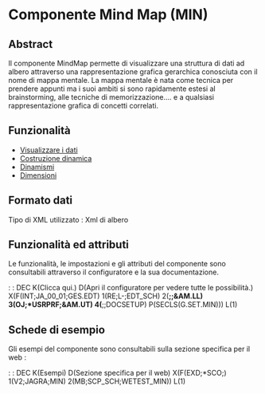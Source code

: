 # Componente Mind Map (MIN)

## Abstract

Il componente MindMap permette di visualizzare una struttura di dati ad albero attraverso una rappresentazione grafica gerarchica conosciuta con il nome di mappa mentale. La mappa mentale è nata come tecnica per prendere appunti ma i suoi ambiti si sono rapidamente estesi al brainstorming, alle tecniche di memorizzazione.... e a qualsiasi rappresentazione grafica di concetti correlati.

## Funzionalità
- [Visualizzare i dati](Sorgenti/DOC/TA/B£AMO/LOCMIN_F01)
- [Costruzione dinamica](Sorgenti/DOC/TA/B£AMO/LOCMIN_F02)
- [Dinamismi](Sorgenti/DOC/TA/B£AMO/LOCMIN_F03)
- [Dimensioni](Sorgenti/DOC/TA/B£AMO/LOCMIN_F04)

## Formato dati
Tipo di XML utilizzato :  Xml di albero

## Funzionalità ed attributi
Le funzionalità, le impostazioni e gli attributi del componente sono consultabili attraverso il configuratore e la sua documentazione.

 :  : DEC K(Clicca qui.) D(Apri il configuratore per vedere tutte le possibilità.) X(F(INT;JA_00_01;GES.EDT) 1(RE;L-;EDT_SCH) 2(**;;&AM.LL) 3(OJ;*USRPRF;&AM.UT) 4(**;;DOCSETUP) P(SECLS(G.SET.MIN))) L(1)

## Schede di esempio
Gli esempi del componente sono consultabili sulla sezione specifica per il web : 

 :  : DEC K(Esempi) D(Sezione specifica per il web) X(F(EXD;*SCO;) 1(V2;JAGRA;MIN) 2(MB;SCP_SCH;WETEST_MIN)) L(1)
